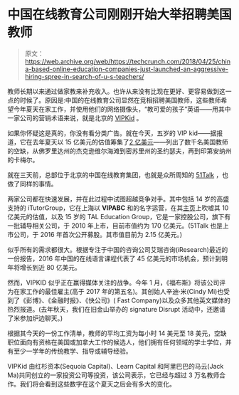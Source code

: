 # 中国在线教育公司刚刚开始大举招聘美国教师

> 原文：<https://web.archive.org/web/https://techcrunch.com/2018/04/25/china-based-online-education-companies-just-launched-an-aggressive-hiring-spree-in-search-of-u-s-teachers/>

教师长期以来通过做家教来补充收入。也许从来没有比现在更好、更容易做到这一点的时候了。原因是:中国的在线教育公司显然在竞相招聘美国教师，这些教师希望今年夏天在家工作，并使用他们的网络摄像头，“教可爱的孩子”英语——用其中一家公司的营销术语来说，就是北京的 [VIPKid](https://web.archive.org/web/20221025223813/https://www.vipkidteachers.com/) 。

如果你怀疑这是真的，你没有看分类广告。就在今天，五岁的 VIP kid——据报道，它在去年夏天以 15 亿美元的估值筹集了[2 亿美元](https://web.archive.org/web/20221025223813/https://www.bloomberg.com/news/articles/2017-08-23/china-s-vipkid-raises-200-million-from-tencent-sequoia-china)——列出了数千名美国教师的空缺，从佛罗里达州的杰克逊维尔海滩到密苏里州的圣约瑟夫，再到印第安纳州的卡梅尔。

就在三天前，总部位于北京的中国在线教育集团，也就是众所周知的 [51Talk](https://web.archive.org/web/20221025223813/http://www.51talk.com/) ，也做了同样的事情。

两家公司都在快速发展，并在此过程中试图超越竞争对手。其中包括 14 岁的高盛支持的 iTutorGroup，它在上海以 **VIPABC** 和的名字运营，在其[主页](https://web.archive.org/web/20221025223813/http://www.itutorgroup.com/)上吹嘘其 10 亿美元的估值，以及 15 岁的 TAL Education Group，它是一家控股公司，旗下有一批辅导相关公司，于 2010 年上市，目前市值约为 170 亿美元。(51Talk 也是上市公司，于 2016 年首次公开募股。其市值目前为 2.15 亿美元。)

似乎所有的需求都很大。根据专注于中国的咨询公司艾瑞咨询(iResearch)最近的一份报告，2016 年中国的在线语言课程代表了 45 亿美元的市场机会，预计到明年将增长到近 80 亿美元。

然而，VIPKID 似乎正在赢得媒体关注的战争。今年 1 月，《福布斯》将该公司评为在家工作的最佳雇主(高于 2017 年的第五名)。其创始人辛迪·米(Cindy Mi)也受到了《彭博》、《金融时报》、《快公司》( Fast Company)以及众多其他英文媒体的热烈报道。(去年秋天，我们在旧金山举办的 signature Disrupt 活动中，还邀请了米参加炉边聊天。)

根据其今天的一份工作清单，教师的平均工资为每小时 14 美元至 18 美元，空缺职位面向有资格在美国或加拿大工作的候选人，他们拥有任何领域的学士学位，并有至少一学年的传统教学、指导或辅导经验。

VIPKid 由红杉资本(Sequoia Capital)、Learn Capital 和阿里巴巴的马云(Jack Ma)共同创立的一家投资公司等投资，该公司表示，它已经与超过 3 万名教师合作。我们将会看到这些数字在这个夏天之后会有多大的变化。